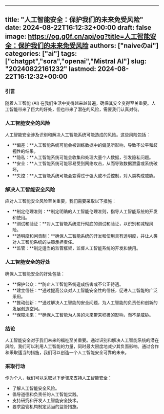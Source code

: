 
---
title: "人工智能安全：保护我们的未来免受风险"
date: 2024-08-22T16:12:32+00:00
draft: false
image: https://og.g0f.cn/api/og?title=人工智能安全：保护我们的未来免受风险
authors: ["naiveのai"]
categories: ["ai"]
tags: ["chatgpt","sora","openai","Mistral AI"]
slug: "20240822161232"
lastmod: 2024-08-22T16:12:32+00:00
---
### 引言

随着人工智能 (AI) 在我们生活中变得越来越普遍，确保其安全变得至关重要。人工智能带来了巨大的好处，但也带来了潜在的风险，需要我们认真对待。

### 人工智能安全的风险

人工智能安全涉及识别和解决人工智能系统可能造成的风险。这些风险包括：

- **偏差：**人工智能系统可能会被训练数据中的偏见所影响，导致不公平和歧视性的结果。
- **隐私：**人工智能系统可能会收集和处理大量个人数据，引发隐私问题。
- **安全：**人工智能系统可能容易受到网络攻击，从而导致数据泄露或系统破坏。
- **失控：**人工智能系统可能会变得过于强大或不受控制，对人类构成威胁。

### 解决人工智能安全风险

应对人工智能安全风险至关重要，我们需要采取以下措施：

- **制定伦理准则：**制定明确的人工智能伦理准则，指导人工智能系统的开发和使用。
- **测试和验证：**对人工智能系统进行彻底的测试和验证，以识别和减轻风险。
- **透明度和问责制：**确保人工智能系统的开发和使用具有透明度，并让人类对人工智能系统的决策承担责任。
- **监管：**制定适当的监管框架，监督人工智能系统的开发和使用。

### 人工智能安全的好处

确保人工智能安全的好处包括：

- **保护公众：**防止人工智能系统造成伤害或不公正待遇。
- **建立信任：**通过提高公众对人工智能安全性的信任，促进人工智能的广泛采用。
- **推动创新：**通过解决人工智能的安全问题，为人工智能的负责任和创新的发展创造空间。
- **保障未来：**确保人工智能为人类的未来带来积极的影响，而不是威胁。

### 结论

人工智能安全对于我们未来的福祉至关重要。通过识别和解决人工智能系统的潜在风险，我们可以利用人工智能的力量，同时最大限度地减少其负面影响。通过合作和采取适当的措施，我们可以创造一个人工智能安全可靠的未来。

### 采取行动

作为个人，我们可以采取以下步骤来支持人工智能安全：

- 了解人工智能安全风险。
- 倡导道德和负责任的人工智能实践。
- 支持研究和开发人工智能安全技术。
- 要求监管机构制定适当的监管措施。